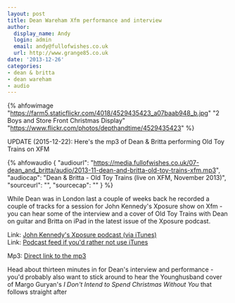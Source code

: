 ```yaml
---
layout: post
title: Dean Wareham Xfm performance and interview
author:
  display_name: Andy
  login: admin
  email: andy@fullofwishes.co.uk
  url: http://www.grange85.co.uk
date: '2013-12-26'
categories:
- dean & britta
- dean wareham
- audio
---
```

{% ahfowimage "https://farm5.staticflickr.com/4018/4529435423_a07baab948_b.jpg" "2 Boys and Store Front Christmas Display" "https://www.flickr.com/photos/depthandtime/4529435423" %}
<p class="lead">UPDATE (2015-12-22): Here's the mp3 of Dean & Britta performing Old Toy Trains on XFM</p>

 {% ahfowaudio {
  "audiourl": "https://media.fullofwishes.co.uk/07-dean_and_britta/audio/2013-11-dean-and-britta-old-toy-trains-xfm.mp3",
  "audiocap": "Dean & Britta - Old Toy Trains (live on XFM, November 2013)",
  "sourceurl": "",
  "sourcecap": ""
  } %}

<p>While Dean was in London last a couple of weeks back he recorded a couple of tracks for a session for John Kennedy's Xposure show on Xfm - you can hear some of the interview and a cover of Old Toy Trains with Dean on guitar and Britta on iPad in the latest issue of the Xposure podcast.</p>
<p>Link: <a href="https://itunes.apple.com/gb/podcast/john-kennedys-xposure-podcast/id444082953">John Kennedy's Xposure podcast (via iTunes)</a><br />
Link: <a href="http://mediaweb.musicradio.com/RSSFeed.xml?Channel=8446">Podcast feed if you'd rather not use iTunes</a></p>
<p>Mp3: <a href="http://mediaweb.musicradio.com/MP3/05800F17351B44F8957B96231491F092.mp3">Direct link to the mp3</a><br />
<p>Head about thirteen minutes in for Dean's interview and performance - you'd probably also want to stick around to hear the Younghusband cover of Margo Guryan's <em>I Don't Intend to Spend Christmas Without You</em> that follows straight after</p>

